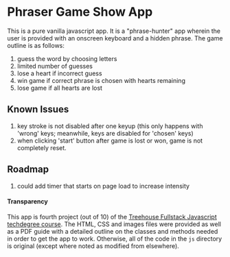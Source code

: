 # Phraser Game Show App

This is a pure vanilla javascript app. It is a "phrase-hunter" app wherein the user is provided with an onscreen keyboard and a hidden phrase. The game outline is as follows:

1) guess the word by choosing letters
2) limited number of guesses 
3) lose a heart if incorrect guess
4) win game if correct phrase is chosen with hearts remaining
5) lose game if all hearts are lost

## Known Issues
1) key stroke is not disabled after one keyup (this only happens with 'wrong' keys; meanwhile, keys are disabled for 'chosen' keys)
2) when clicking 'start' button after game is lost or won, game is not completely reset.

## Roadmap

1) could add timer that starts on page load to increase intensity
 
 #### Transparency 
 
 This app is fourth project (out of 10) of the [Treehouse Fullstack Javascript techdegree course](https://teamtreehouse.com/tracks/full-stack-javascript). The HTML, CSS and images files were provided as well as a PDF guide with a detailed outline on the classes and methods needed in order to get the app to work. Otherwise, all of the code in the ```js``` directory is original (except where noted as modified from elsewhere). 
   

